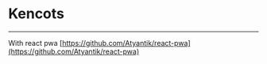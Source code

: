# Kencots
-----------
With react pwa 
[https://github.com/Atyantik/react-pwa](https://github.com/Atyantik/react-pwa)
